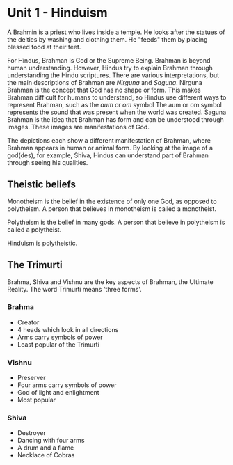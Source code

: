 # Unit 1 - Hinduism

A Brahmin is a priest who lives inside a temple. He looks after the statues of the deities by washing and clothing them. He "feeds" them by placing blessed food at their feet.

For Hindus, Brahman is God or the Supreme Being. Brahman is beyond human understanding. However, Hindus try to explain Brahman through understanding the Hindu scriptures. There are various interpretations, but the main descriptions of Brahman are *Nirguna* and *Saguna*. Nirguna Brahman is the concept that God has no shape or form. This makes Brahman difficult for humans to understand, so Hindus use different ways to represent Brahman, such as the *aum* or *om* symbol The aum or om symbol represents the sound that was present when the world was created. Saguna Brahman is the idea that Brahman has form and can be understood through images. These images are manifestations of God.

The depictions each show a different manifestation of Brahman, where Brahman appears in human or animal form. By looking at the image of a god(des), for example, Shiva, Hindus can understand part of Brahman through seeing his qualities.

## Theistic beliefs

Monotheism is the belief in the existence of only one God, as opposed to polytheism. A person that believes in monotheism is called a monotheist.

Polytheism is the belief in many gods. A person that believe in polytheism is called a polytheist.

Hinduism is polytheistic.

## The Trimurti

Brahma, Shiva and Vishnu are the key aspects of Brahman, the Ultimate Reality. The word Trimurti means 'three forms'.

### Brahma

- Creator
- 4 heads which look in all directions
- Arms carry symbols of power
- Least popular of the Trimurti

### Vishnu

- Preserver
- Four arms carry symbols of power
- God of light and enlightment
- Most popular

### Shiva

- Destroyer
- Dancing with four arms
- A drum and a flame
- Necklace of Cobras
